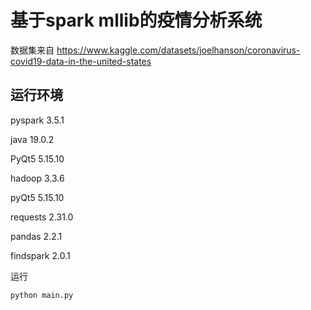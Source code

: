 #  基于spark mllib的疫情分析系统
数据集来自 <a>https://www.kaggle.com/datasets/joelhanson/coronavirus-covid19-data-in-the-united-states</a>
<br>
## 运行环境
<p>pyspark 3.5.1
<p>java 19.0.2
<p>PyQt5 5.15.10
<p>hadoop 3.3.6
<p>pyQt5 5.15.10
<p>requests 2.31.0
<p> pandas 2.2.1
<p> findspark 2.0.1</p>
运行

```
python main.py
```